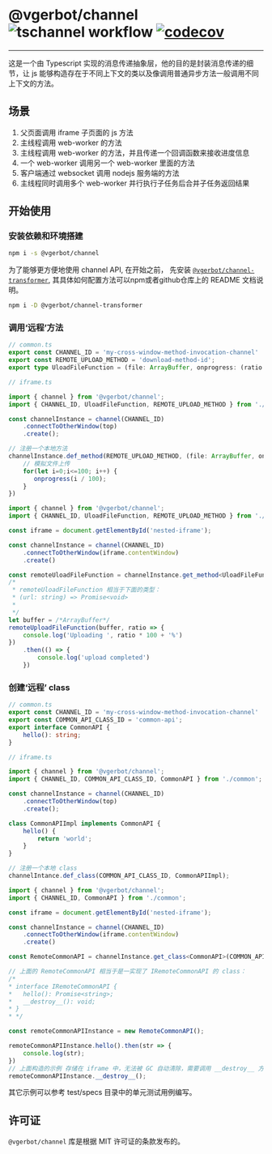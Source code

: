 # @vgerbot/channel ![tschannel workflow](https://github.com/y1j2x34/channel-ts/actions/workflows/runtest.yml/badge.svg) [![codecov](https://codecov.io/gh/vgerbot-libraries/tschannel/branch/master/graph/badge.svg?token=fPomBmOknB)](https://codecov.io/gh/vgerbot-libraries/tschannel)

---

这是一个由 Typescript 实现的消息传递抽象层，他的目的是封装消息传递的细节，让 js 能够构造存在于不同上下文的类以及像调用普通异步方法一般调用不同上下文的方法。

## 场景

1. 父页面调用 iframe 子页面的 js 方法
2. 主线程调用 web-worker 的方法
3. 主线程调用 web-worker 的方法，并且传递一个回调函数来接收进度信息
4. 一个 web-worker 调用另一个 web-worker 里面的方法
5. 客户端通过 websocket 调用 nodejs 服务端的方法
6. 主线程同时调用多个 web-worker 并行执行子任务后合并子任务返回结果

## 开始使用

### 安装依赖和环境搭建

```sh
npm i -s @vgerbot/channel
```

为了能够更方便地使用 channel API, 在开始之前， 先安装 [`@vgerbot/channel-transformer`](https://www.npmjs.com/package/@vgerbot/channel-transformer), 其具体如何配置方法可以npm或者github仓库上的 README 文档说明。

```sh
npm i -D @vgerbot/channel-transformer
```

### 调用‘远程’方法

```ts
// common.ts
export const CHANNEL_ID = 'my-cross-window-method-invocation-channel'
export const REMOTE_UPLOAD_METHOD = 'download-method-id';
export type UloadFileFunction = (file: ArrayBuffer, onprogress: (ratio: number) => void) => void;
```


```ts
// iframe.ts

import { channel } from '@vgerbot/channel';
import { CHANNEL_ID, UloadFileFunction, REMOTE_UPLOAD_METHOD } from './common';

const channelInstance = channel(CHANNEL_ID)
    .connectToOtherWindow(top)
    .create();

// 注册一个本地方法
channelInstance.def_method(REMOTE_UPLOAD_METHOD, (file: ArrayBuffer, onprogress: (ratio: number) => void) => {
    // 模拟文件上传
    for(let i=0;i<=100; i++) {
       onprogress(i / 100);
    }
})
```


```ts
import { channel } from '@vgerbot/channel';
import { CHANNEL_ID, UloadFileFunction, REMOTE_UPLOAD_METHOD } from './common';

const iframe = document.getElementById('nested-iframe');

const channelInstance = channel(CHANNEL_ID)
    .connectToOtherWindow(iframe.contentWindow)
    .create()

const remoteUloadFileFunction = channelInstance.get_method<UloadFileFunction>(REMOTE_UPLOAD_METHOD);
/*
 * remoteUloadFileFunction 相当于下面的类型：
 * (url: string) => Promise<void>
 *
 */
let buffer = /*ArrayBuffer*/
remoteUploadFileFunction(buffer, ratio => {
    console.log('Uploading ', ratio * 100 + '%')
})
    .then(() => {
        console.log('upload completed')
    })

```


### 创建‘远程’ class

```ts
// common.ts
export const CHANNEL_ID = 'my-cross-window-method-invocation-channel'
export const COMMON_API_CLASS_ID = 'common-api';
export interface CommonAPI {
    hello(): string;
}
```


```ts
// iframe.ts

import { channel } from '@vgerbot/channel';
import { CHANNEL_ID, COMMON_API_CLASS_ID, CommonAPI } from './common';

const channelInstance = channel(CHANNEL_ID)
    .connectToOtherWindow(top)
    .create();

class CommonAPIImpl implements CommonAPI {
    hello() {
        return 'world';
    }
}

// 注册一个本地 class
channelIntance.def_class(COMMON_API_CLASS_ID, CommonAPIImpl);
```


```ts
import { channel } from '@vgerbot/channel';
import { CHANNEL_ID, CommonAPI } from './common';

const iframe = document.getElementById('nested-iframe');

const channelInstance = channel(CHANNEL_ID)
    .connectToOtherWindow(iframe.contentWindow)
    .create()

const RemoteCommonAPI = channelInstance.get_class<CommonAPI>(COMMON_API_CLASS_ID);

// 上面的 RemoteCommonAPI 相当于是一实现了 IRemoteCommonAPI 的 class：
/*
* interface IRemoteCommonAPI {
*   hello(): Promise<string>;
*   __destroy__(): void;
* }
* */

const remoteCommonAPIInstance = new RemoteCommonAPI();

remoteCommonAPIInstance.hello().then(str => {
    console.log(str);
})
// 上面构造的示例 存储在 iframe 中，无法被 GC 自动清除，需要调用 __destroy__ 方法手动清除。
remoteCommonAPIInstance.__destroy__();
```

其它示例可以参考 test/specs 目录中的单元测试用例编写。

## 许可证

`@vgerbot/channel` 库是根据 MIT 许可证的条款发布的。

